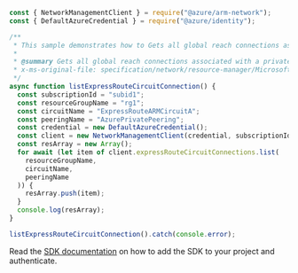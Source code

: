 ```javascript
const { NetworkManagementClient } = require("@azure/arm-network");
const { DefaultAzureCredential } = require("@azure/identity");

/**
 * This sample demonstrates how to Gets all global reach connections associated with a private peering in an express route circuit.
 *
 * @summary Gets all global reach connections associated with a private peering in an express route circuit.
 * x-ms-original-file: specification/network/resource-manager/Microsoft.Network/stable/2021-05-01/examples/ExpressRouteCircuitConnectionList.json
 */
async function listExpressRouteCircuitConnection() {
  const subscriptionId = "subid1";
  const resourceGroupName = "rg1";
  const circuitName = "ExpressRouteARMCircuitA";
  const peeringName = "AzurePrivatePeering";
  const credential = new DefaultAzureCredential();
  const client = new NetworkManagementClient(credential, subscriptionId);
  const resArray = new Array();
  for await (let item of client.expressRouteCircuitConnections.list(
    resourceGroupName,
    circuitName,
    peeringName
  )) {
    resArray.push(item);
  }
  console.log(resArray);
}

listExpressRouteCircuitConnection().catch(console.error);
```

Read the [SDK documentation](https://github.com/Azure/azure-sdk-for-js/blob/%40azure%2Farm-network_27.0.0/sdk/network/arm-network/README.md) on how to add the SDK to your project and authenticate.
